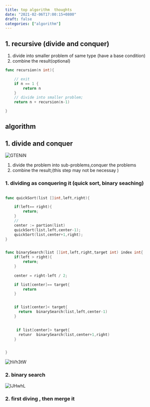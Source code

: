 ```yaml
---
title: top algorithm  thoughts
date: "2021-02-06T17:00:15+0800"
draft: false
categories: ["algorithm"]
---
```



## 1. recursive (divide and conquer)

1. divide into smaller problem of same type (have a base condition)
2. combine the result(optional)

```go
func recursion(n int){

    // exit
    if n == 1 {
        return n 
    }   
    // divide into smaller problem;
    return n + recursion(n-1)

}
```

## algorithm

## 1. divide and conquer

![GTENiN](https://cdn.jsdelivr.net/gh/atony2099/imgs@master/20210206/GTENiN.jpg)

1. divide the problem into sub-problems,conquer the problems
2. combine the result;(this step may not be necessay )

### 1. dividing  as conquering it (quick sort, binary seaching)  

```go

func quickSort(list []int,left,right){

    if(left== right){
        return;
    }
    // 
    center := partion(list)
    quickSort(list,left,center-1);
    quickSort(list,center+1,right);
}


func binarySearch(list []int,left,right,target int) index int{
    if(left > right){
        return;
    }
    
    center = right-left / 2;

    if list[center]== target{
        return 
    }


    if list[center]< target{
      return  binarySearch(list,left,center-1) 
    }
   

     if list[center]> target{
      retunr  binarySearch(list,center+1,right) 
    }


}


```

![hVh3tW](https://cdn.jsdelivr.net/gh/atony2099/imgs@master/20210206/hVh3tW.jpg)

### 2. binary search

![lJHwhL](https://cdn.jsdelivr.net/gh/atony2099/imgs@master/20210206/lJHwhL.jpg)

### 2.  first diving , then merge it
